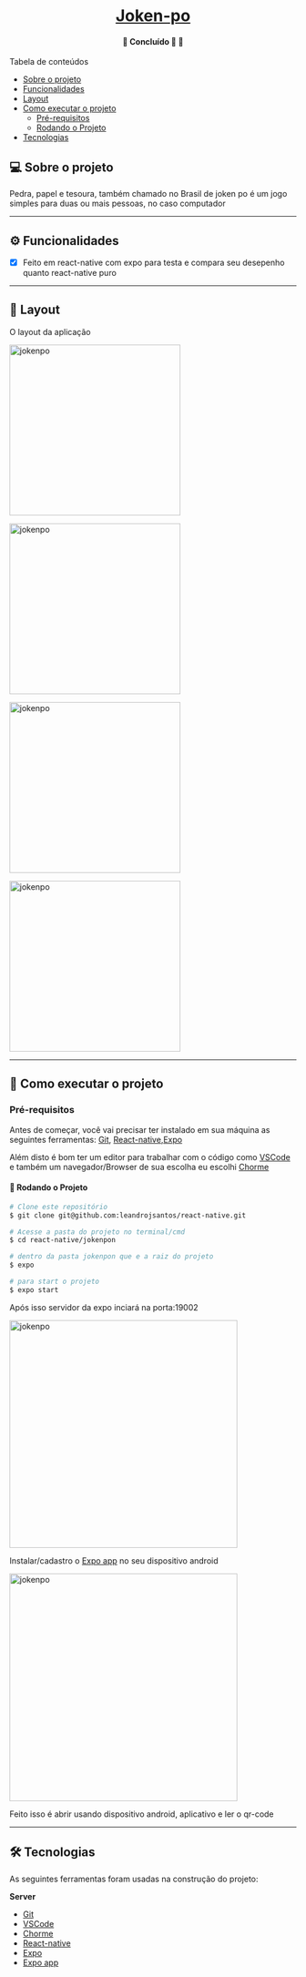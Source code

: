 <h1 align="center">
     <a href="#" alt="">Joken-po</a>
</h1>

<h4 align="center">
	🚧   Concluído 🚀 🚧
</h4>

Tabela de conteúdos
<!--ts-->
   * [Sobre o projeto](#-sobre-o-projeto)
   * [Funcionalidades](#-funcionalidades)
   * [Layout](#-layout)
   * [Como executar o projeto](#-como-executar-o-projeto)
     * [Pré-requisitos](#pré-requisitos)
     * [Rodando o Projeto](#user-content--rodando-o-projeto)
   * [Tecnologias](#-tecnologias)
<!--te-->

## 💻 Sobre o projeto

Pedra, papel e tesoura, também chamado no Brasil de joken po é um jogo simples para duas ou mais pessoas, no caso computador 

---

## ⚙️ Funcionalidades

- [x] Feito em react-native com expo para testa e compara seu desepenho quanto react-native puro 

---

## 🎨 Layout

O layout da aplicação 

  <img alt="jokenpo" title="#jokenpo" src="./images/1.jpeg" width="300px">
</p>

  <img alt="jokenpo" title="#jokenpo" src="./images/2.jpeg" 
  width="300px">
</p>

  <img alt="jokenpo" title="#jokenpo" src="./images/3.jpeg" 
  width="300px">
</p>

  <img alt="jokenpo" title="#jokenpo" src="./images/4.jpeg" 
  width="300px">
</p>


---

## 🚀 Como executar o projeto
### Pré-requisitos

Antes de começar, você vai precisar ter instalado em sua máquina as seguintes ferramentas:
[Git](https://git-scm.com), [React-native](https://reactnative.dev//),[Expo](https://expo.io/)

Além disto é bom ter um editor para trabalhar com o código como [VSCode](https://code.visualstudio.com/) e também um navegador/Browser de sua escolha eu escolhi [Chorme](https://www.google.pt/intl/pt-PT/chrome/?brand=CHBD&gclid=CjwKCAjw1ej5BRBhEiwAfHyh1CqpdiJkRowiF7qVChVWvkTImra14_fVqzdcxXeYoznuxbgYMmtS9BoCP4oQAvD_BwE&gclsrc=aw.ds)

#### 🎲 Rodando o Projeto

```bash
# Clone este repositório
$ git clone git@github.com:leandrojsantos/react-native.git

# Acesse a pasta do projeto no terminal/cmd
$ cd react-native/jokenpon

# dentro da pasta jokenpon que e a raiz do projeto
$ expo

# para start o projeto
$ expo start
```
Após isso servidor da expo inciará na porta:19002

  <img alt="jokenpo" title="#jokenpo" src="./images/install1.png" width="400px">
</p>

Instalar/cadastro o [Expo app](https://play.google.com/store/apps/details?id=host.exp.exponent&hl=pt_BR)  no seu  dispositivo android

  <img alt="jokenpo" title="#jokenpo" src="./images/install2.png" width="400px">
</p>

Feito isso é abrir usando dispositivo android, aplicativo e ler o qr-code

---

## 🛠 Tecnologias

As seguintes ferramentas foram usadas na construção do projeto:

**Server**  
* [Git](https://git-scm.com) 
* [VSCode](https://code.visualstudio.com/)
* [Chorme](https://www.google.pt/intl/pt-PT/chrome/?brand=CHBD&gclid=CjwKCAjw1ej5BRBhEiwAfHyh1CqpdiJkRowiF7qVChVWvkTImra14_fVqzdcxXeYoznuxbgYMmtS9BoCP4oQAvD_BwE&gclsrc=aw.ds)
* [React-native](https://reactnative.dev//)
* [Expo](https://expo.io/)
* [Expo app](https://play.google.com/store/apps/details?id=host.exp.exponent&hl=pt_BR)
